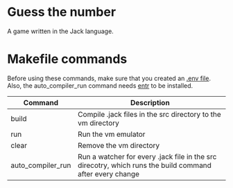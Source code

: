 # Guess the number

A game written in the Jack language.

# Makefile commands

Before using these commands, make sure that you created an [.env file](.env.example).
Also, the auto_compiler_run command needs [entr](https://github.com/eradman/entr) to be installed.

| Command | Description |
|---------|-------------|
| build   | Compile .jack files in the src directory to the vm directory |
| run     | Run the vm emulator |
| clear   | Remove the vm directory |
| auto_compiler_run | Run a watcher for every .jack file in the src direcotry, which runs the build command after every change | 
